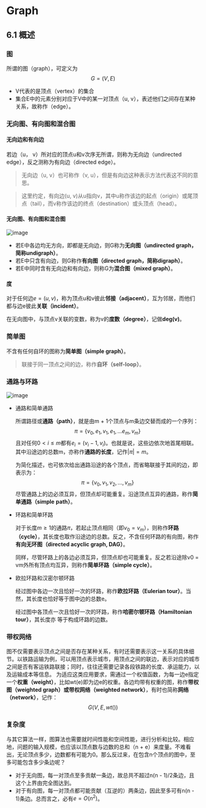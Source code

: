 # Graph

 ## 6.1 概述

### 图

所谓的图（graph），可定义为
$$
G = (V, E)
$$

- V代表的是顶点（vertex）的集合
- 集合E中的元素分别对应于V中的某一对顶点（u, v），表述他们之间存在某种关系，故称作（edge）。



### 无向图、有向图和混合图

#### 无向边和有向边

若边（u， v）所对应的顶点u和v次序无所谓，则称为无向边（undirected edge），反之测称为有向边（directed edge）。

> 无向边（u, v）也可称作（v, u），但是有向边这种表示方法代表这不同的意思。

> 这里约定，有向边(u, v)从u指向v，其中u称作该边的起点（origin）或尾顶点（tail），而v称作该边的终点（destination）或头顶点（head）。

#### 无向图、有向图和混合图

![image](https://tva3.sinaimg.cn/large/005wgNfbgy1gbcbywknlgj30ux0bf0ye.jpg)

- 若E中各边均无方向，即都是无向边，则G称为**无向图（undirected graph， 简称undigraph）**。
- 若E中只含有向边，则G称作**有向图（directed graph，简称digraph）**。
- 若E中同时含有无向边和有向边，则称G为**混合图（mixed graph）**。



#### 度

对于任何边$e = (u, v)$，称为顶点u和v彼此**邻接（adjacent）**，互为邻居，而他们都与边e彼此**关联（incident）**。

在无向图中，与顶点v关联的变数，称为v的**度数（degree）**，记做**deg(v)**。



### 简单图

不含有任何自环的图称为**简单图（simple graph）**。

> 联接于同一顶点之间的边，称作**自环（self-loop）**。



### 通路与环路

![image](https://tva2.sinaimg.cn/large/005wgNfbgy1gbch4b8s3fj30l90wztmg.jpg)

- 通路和简单通路

  所谓路径或**通路（path）**，就是由m + 1个顶点与m条边交替而成的一个序列：
  $$
  \pi = \{v_0, e_1,v_1,e_1,...e_m,v_m\}
  $$
  且对任何$0 < i \le m$都有$e_i = (v_i-1, v_i)$。也就是说，这些边依次地首尾相联。其中沿途边的总数m，亦称作**通路的长度**，记作$|\pi| = m$。

  为简化描述，也可依次给出通路沿途的各个顶点，而省略联接于其间的边，即表示为：
  $$
  \pi = \{v_0,v_1,v_2,..., v_m\}
  $$
  尽管通路上的边必须互异，但顶点却可能重复。沿途顶点互异的通路，称作**简单通路（simple** 
  **path）**。

- 环路和简单环路

  对于长度$m \ge 1$的通路$\pi$，若起止顶点相同（即$v_0 = v_m$），则称作**环路（cycle）**，其长度也取作沿途边的总数。反之，不含任何环路的有向图，称作**有向无环图（directed acyclic graph, DAG）**。

  同样，尽管环路上的各边必须互异，但顶点却也可能重复。反之若沿途除v0 = vm外所有顶点均互异，则称作**简单环路（simple cycle）**。

- 欧拉环路和汉密尔顿环路

  经过图中各边一次且恰好一次的环路，称作**欧拉环路（Eulerian tour）**。当然，其长度也恰好等于图中边的总数e。

  经过图中各顶点一次且恰好一次的环路，称作**哈密尔顿环路（Hamiltonian tour）**，其长度亦
  等于构成环路的边数。



### 带权网络

图不仅需要表示顶点之间是否存在某种关系，有时还需要表示这一关系的具体细节。以铁路运输为例，可以用顶点表示城市，用顶点之间的联边，表示对应的城市之间是否有客运铁路联接；同时，往往还需要记录各段铁路的长度、承运能力，以及运输成本等信息。
为适应这类应用要求，需通过一个权值函数，为每一边e指定一个**权重（weight）**，比如wt(e)即为边e的权重。各边均带有权重的图，称作**带权图（weighted graph）**或**带权网络（weighted network）**，有时也简称**网络（network）**，记作：
$$
G(V, E, wt())
$$


### 复杂度

与其它算法一样，图算法也需要就时间性能和空间性能，进行分析和比较。相应地，问题的输入规模，也应该以顶点数与边数的总和（n + e）来度量。不难看出，无论顶点多少，边数都有可能为0。那么反过来，在包含n个顶点的图中，至多可能包含多少条边呢？

- 对于无向图，每一对顶点至多贡献一条边，故总共不超过n(n - 1)/2条边，且这个上界由完全图达到。
- 对于有向图，每一对顶点都可能贡献（互逆的）两条边，因此至多可有n(n - 1)条边。总而言之，必有$e = O(n^2)$。